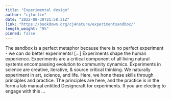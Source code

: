 ```yaml
---
title: "Experimental design"
author: "cjlortie"
date: "2022-08-30T21:58:31Z"
link: "https://bookdown.org/cj4nature/experimentsandbox/"
length_weight: "9%"
pinned: false
---
```


The sandbox is a perfect metaphor because there is no perfect experiment - we can do better experiments! [...] Experiments shape the human experience. Experiments are a critical component of all living natural systems encompassing evolution to community dynamics. Experiments in science are creative, iterative, & source critical thinking. We naturally experiment in art, science, and life. Here, we hone these skills through principles and practice. The principles are here, and the practice is in the form a lab manual entitled Designcraft for experiments. If you are electing to engage with this ...
